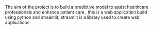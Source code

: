 The aim of the project is to build a predictive model to assist healthcare professionals and enhance patient care , this is a web application build using python and streamlit, streamlit is a library used to create web applications.
